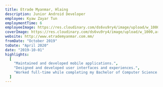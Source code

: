 ```yaml
---
title: Etrade Myanmar, Hlaing
description: Junior Android Developer
employee: Kyaw Zayar Tun
employmentTime: 6
employeeImage: https://res.cloudinary.com/ds6vu9ry4/image/upload/w_1000,ar_1:1,c_fill,g_auto,e_art:hokusai/v1722995849/projects/16_kfyu8v.png
coverImage: https://res.cloudinary.com/ds6vu9ry4/image/upload/w_1000,ar_1:1,c_fill,g_auto,e_art:hokusai/v1722995849/projects/16_kfyu8v.png
website: http://www.etrademyanmar.com.mm/
fromDate: "October 2019"
toDate: "April 2020"
date: "2019-10-01"
highlights:
  [
    "Maintained and developed mobile applications.",
    "Designed and developed user interfaces and experiences.",
    "Worked full-time while completing my Bachelor of Computer Science.",
  ]
---
```

